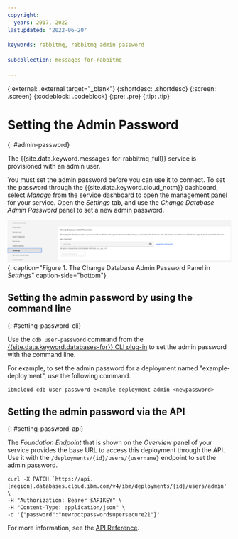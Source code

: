 ```yaml
---
copyright:
  years: 2017, 2022
lastupdated: "2022-06-20"

keywords: rabbitmq, rabbitmq admin password

subcollection: messages-for-rabbitmq

---
```


{:external: .external target="_blank"}
{:shortdesc: .shortdesc}
{:screen: .screen}
{:codeblock: .codeblock}
{:pre: .pre}
{:tip: .tip}

# Setting the Admin Password
{: #admin-password}

The {{site.data.keyword.messages-for-rabbitmq_full}} service is provisioned with an admin user.

You must set the admin password before you can use it to connect. To set the password through the {{site.data.keyword.cloud_notm}} dashboard, select _Manage_ from the service dashboard to open the management panel for your service. Open the _Settings_ tab, and use the _Change Database Admin Password_ panel to set a new admin password.

![The Change Database Admin Password Panel in Settings](images/settings-admin-password.png){: caption="Figure 1. The Change Database Admin Password Panel in _Settings_" caption-side="bottom"}

## Setting the admin password by using the command line
{: #setting-password-cli}

Use the `cdb user-password` command from the [{{site.data.keyword.databases-for}} CLI plug-in](/docs/databases-cli-plugin?topic=databases-cli-plugin-cdb-reference) to set the admin password with the command line.

For example, to set the admin password for a deployment named "example-deployment", use the following command.
```shell
ibmcloud cdb user-password example-deployment admin <newpassword>
```

## Setting the admin password via the API
{: #setting-password-api}

The _Foundation Endpoint_ that is shown on the _Overview_ panel of your service provides the base URL to access this deployment through the API. Use it with the `/deployments/{id}/users/{username}` endpoint to set the admin password.

```shell
curl -X PATCH `https://api.{region}.databases.cloud.ibm.com/v4/ibm/deployments/{id}/users/admin' \
-H "Authorization: Bearer $APIKEY" \
-H "Content-Type: application/json" \
-d '{"password":"newrootpasswordsupersecure21"}'
```

For more information, see the [API Reference](https://{DomainName}/apidocs/cloud-databases-api#set-database-level-user-s-password).
